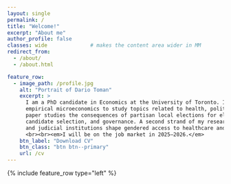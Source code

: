 ```yaml
---
layout: single
permalink: /
title: "Welcome!"
excerpt: "About me"
author_profile: false
classes: wide              # makes the content area wider in MM
redirect_from:
  - /about/
  - /about.html

feature_row:
  - image_path: /profile.jpg
    alt: "Portrait of Dario Toman"
    excerpt: >
      I am a PhD candidate in Economics at the University of Toronto. In my research, I employ
      empirical microeconomics to study topics related to health, political economy, and development. <br><br> My job market
      paper studies the consequences of partisan local elections for electoral competition,
      candidate selection, and governance. A second strand of my research examines how electoral
      and judicial institutions shape gendered access to healthcare and justice.
      <br><br><em>I will be on the job market in 2025–2026.</em>
    btn_label: "Download CV"
    btn_class: "btn btn--primary"
    url: /cv
---
```


{% include feature_row type="left" %}
